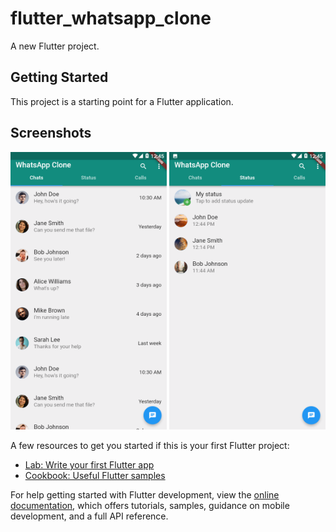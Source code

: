 # flutter_whatsapp_clone

A new Flutter project.

## Getting Started

This project is a starting point for a Flutter application.


## Screenshots
<p float="left">
  <img src="https://github.com/naseerx/whatsapp-clone/blob/master/ss/1.png" width = 250>
  <img src="https://github.com/naseerx/whatsapp-clone/blob/master/ss/2.png" width = 250>
</p>


A few resources to get you started if this is your first Flutter project:

- [Lab: Write your first Flutter app](https://docs.flutter.dev/get-started/codelab)
- [Cookbook: Useful Flutter samples](https://docs.flutter.dev/cookbook)

For help getting started with Flutter development, view the
[online documentation](https://docs.flutter.dev/), which offers tutorials,
samples, guidance on mobile development, and a full API reference.
